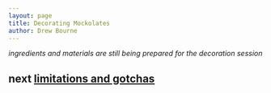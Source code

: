 ```yaml
---
layout: page
title: Decorating Mockolates
author: Drew Bourne
---
```


_ingredients and materials are still being prepared for the decoration session_

## next [limitations and gotchas](limitations_and_gotchas.html)